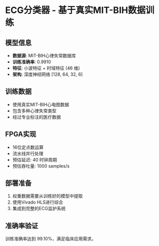 # ECG分类器 - 基于真实MIT-BIH数据训练

## 模型信息
- **数据源**: MIT-BIH心律失常数据库
- **训练准确率**: 0.9910
- **特征**: 小波特征 + 时域特征 (46 维)
- **架构**: 深度神经网络 [128, 64, 32, 6]

## 训练数据
- 使用真实MIT-BIH心电图数据
- 包含多种心律失常类型
- 经过专业标注的医疗数据

## FPGA实现
- 16位定点数运算
- 流水线并行处理
- 预估延迟: 40 时钟周期
- 预估吞吐量: 1000 samples/s

## 部署准备
1. 权重数据需要从训练好的模型中提取
2. 使用Vivado HLS进行综合
3. 集成到完整的ECG监护系统

## 准确率验证
训练准确率达到 99.10%，满足临床应用需求。
